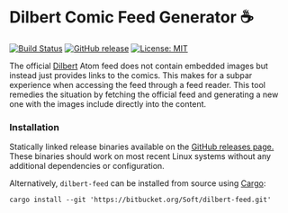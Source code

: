 # Dilbert Comic Feed Generator ☕

[![Build Status](https://api.travis-ci.org/Soft/dilbert-feed.svg?branch=master)](https://travis-ci.org/Soft/dilbert-feed)
[![GitHub release](https://img.shields.io/github/release/Soft/dilbert-feed.svg)](https://github.com/Soft/dilbert-feed/releases)
[![License: MIT](https://img.shields.io/badge/License-MIT-yellow.svg)](https://opensource.org/licenses/MIT)

The official [Dilbert](http://dilbert.com) Atom feed does not contain embedded
images but instead just provides links to the comics. This makes for a subpar
experience when accessing the feed through a feed reader. This tool remedies the
situation by fetching the official feed and generating a new one with the images
include directly into the content.

### Installation

Statically linked release binaries available on the [GitHub releases
page.](https://github.com/Soft/dilbert-feed/releases) These binaries should work
on most recent Linux systems without any additional dependencies or
configuration.

Alternatively, `dilbert-feed` can be installed from source using
[Cargo](https://doc.rust-lang.org/stable/cargo/):

```shell
cargo install --git 'https://bitbucket.org/Soft/dilbert-feed.git'
```

